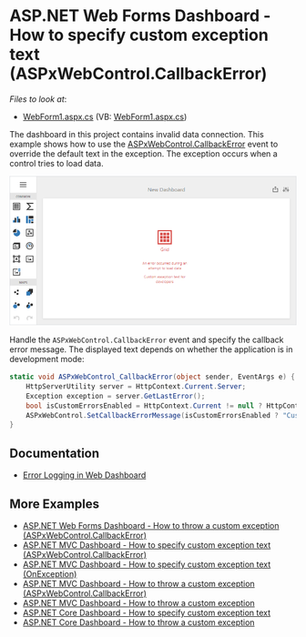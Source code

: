 # ASP.NET Web Forms Dashboard - How to specify custom exception text (ASPxWebControl.CallbackError)

<!-- default file list -->
*Files to look at*:
* [WebForm1.aspx.cs](./CS/WebFormsDashboardCallbackError/WebForm1.aspx.cs) (VB: [WebForm1.aspx.cs](./VB/WebFormsDashboardCallbackError/WebForm1.aspx.vb))
<!-- default file list end -->

The dashboard in this project contains invalid data connection. This example shows how to use the [ASPxWebControl.CallbackError](https://docs.devexpress.com/AspNet/DevExpress.Web.ASPxWebControl.CallbackError) event to override the default text in the exception. The exception occurs when a control tries to load data.

![](image/web-exception-on-data-loading.png)

Handle the `ASPxWebControl.CallbackError` event and specify the callback error message. The displayed text depends on whether the application is in development mode:

```cs
static void ASPxWebControl_CallbackError(object sender, EventArgs e) {
	HttpServerUtility server = HttpContext.Current.Server;
	Exception exception = server.GetLastError();  
	bool isCustomErrorsEnabled = HttpContext.Current != null ? HttpContext.Current.IsCustomErrorEnabled : true;
	ASPxWebControl.SetCallbackErrorMessage(isCustomErrorsEnabled ? "Custom exception text for end users" : "Custom exception text for developers");
}
```

## Documentation

- [Error Logging in Web Dashboard](https://docs.devexpress.com/Dashboard/400015/web-dashboard/error-logging)

## More Examples

- [ASP.NET Web Forms Dashboard - How to throw a custom exception (ASPxWebControl.CallbackError)](https://github.com/DevExpress-Examples/asp-net-web-forms-dashboard-throw-custom-exception-callback-error)
- [ASP.NET MVC Dashboard - How to specify custom exception text (ASPxWebControl.CallbackError)](https://github.com/DevExpress-Examples/asp-net-mvc-dashboard-change-default-error-text-callback-error)
- [ASP.NET MVC Dashboard - How to specify custom exception text (OnException)](https://github.com/DevExpress-Examples/asp-net-mvc-dashboard-change-default-error-text-onException)
- [ASP.NET MVC Dashboard - How to throw a custom exception (ASPxWebControl.CallbackError)](https://github.com/DevExpress-Examples/asp-net-mvc-dashboard-throw-custom-exception-callback-error)
- [ASP.NET MVC Dashboard - How to throw a custom exception](https://github.com/DevExpress-Examples/asp-net-mvc-dashboard-throw-custom-exception-override-on-exception)
- [ASP.NET Core Dashboard - How to specify custom exception text](https://github.com/DevExpress-Examples/asp-net-core-dashboard-change-default-error-text-exception-filter)
- [ASP.NET Core Dashboard - How to throw a custom exception](https://github.com/DevExpress-Examples/asp-net-core-dashboard-throw-custom-exception)
